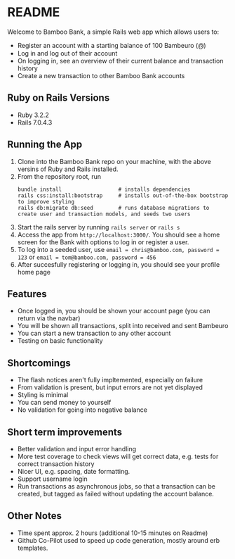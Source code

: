 # README

Welcome to Bamboo Bank, a simple Rails web app which allows users to:
* Register an account with a starting balance of 100 Bambeuro (൫)
* Log in and log out of their account
* On logging in, see an overview of their current balance and transaction history
* Create a new transaction to other Bamboo Bank accounts

## Ruby on Rails Versions
* Ruby 3.2.2
* Rails 7.0.4.3

## Running the App
1. Clone into the Bamboo Bank repo on your machine, with the above versins of Ruby and Rails installed. 
2. From the repository root, run 
    ```
    bundle install                  # installs dependencies
    rails css:install:bootstrap     # installs out-of-the-box bootstrap to improve styling
    rails db:migrate db:seed        # runs database migrations to create user and transaction models, and seeds two users
    ```
3. Start the rails server by running `rails server` or `rails s`
4. Access the app from `http://localhost:3000/`. You should see a home screen for the Bank with options to log in or register a user.
5. To log into a seeded user, use `email = chris@bamboo.com, password = 123` or `email = tom@bamboo.com, password = 456`
6. After succesfully registering or logging in, you should see your profile home page

## Features
* Once logged in, you should be shown your account page (you can return via the navbar)
* You will be shown all transactions, split into received and sent Bambeuro
* You can start a new transaction to any other account
* Testing on basic functionality

## Shortcomings
* The flash notices aren't fully impltemented, especially on failure
* From validation is present, but input errors are not yet displayed
* Styling is minimal
* You can send money to yourself
* No validation for going into negative balance

## Short term improvements
* Better validation and input error handling
* More test coverage to check views will get correct data, e.g. tests for correct transaction history
* Nicer UI, e.g. spacing, date formatting.
* Support username login
* Run transactions as asynchronous jobs, so that a transaction can be created, but tagged as failed without updating the account balance.

## Other Notes
* Time spent approx. 2 hours (additional 10-15 minutes on Readme)
* Github Co-Pilot used to speed up code generation, mostly around erb templates. 

